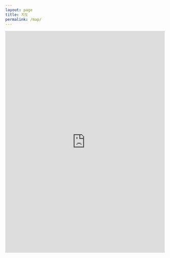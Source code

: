 ```yaml
---
layout: page
title: 지도
permalink: /map/
---
```


<iframe src="https://naver.me/FLeXeYR4" width="100%" height="700px" style="border:none;" allowfullscreen></iframe>
